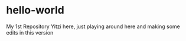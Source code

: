 # hello-world
My 1st Repository
Yitzi here, just playing around here and making some edits in this version

